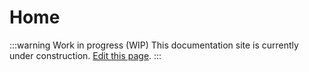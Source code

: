 # Home

:::warning Work in progress (WIP)
This documentation site is currently under construction. [Edit this page](https://github.com/ZeusLN/zeus-docs/blob/main/docs/home.md).
:::
